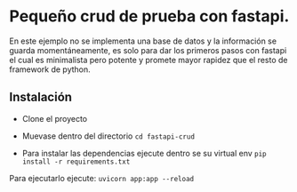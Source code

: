 # Pequeño crud de prueba con fastapi. 

En este ejemplo no se implementa una base de datos y la información se guarda momentáneamente, es solo para dar los primeros pasos 
con fastapi el cual es minimalista pero potente y promete mayor rapidez que el resto de framework de python.

## Instalación
* Clone el proyecto
* Muevase dentro del directorio
``` cd fastapi-crud ```

* Para instalar las dependencias ejecute dentro se su virtual env
```pip install -r requirements.txt```

Para ejecutarlo ejecute:
```uvicorn app:app --reload```